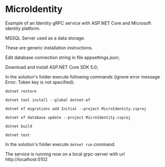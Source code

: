 # MicroIdentity
Example of an Identity gRPC service with ASP.NET Core and Microsoft identity platform.

MSSQL Server used as a data storage.

These are generic installation instructions.

Edit database connection string in file appsettings.json;

Download and install ASP.NET Core SDK 5.0;

In the solution's folder execute following commands (ignore error message Error: Token key is not specified):

`dotnet restore`

`dotnet tool install --global dotnet-ef`

`dotnet ef migrations add Initial --project MicroIdentity.csproj`

`dotnet ef database update --project MicroIdentity.csproj`

`dotnet build`

`dotnet test`


In the solution's folder execute `dotnet run` command.

The service is running now on a local grpc-server with url http://localhost:5102
